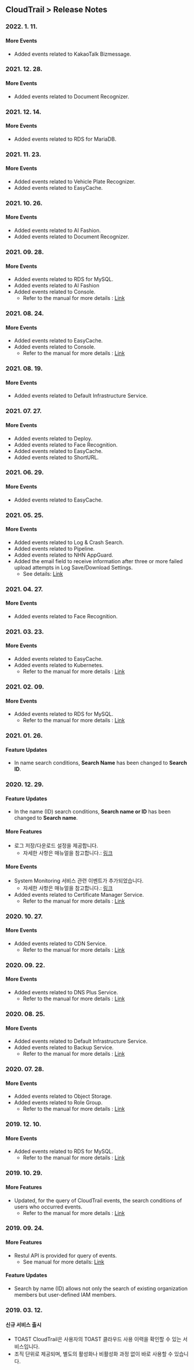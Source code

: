 
## CloudTrail > Release Notes

### 2022. 1. 11.
#### More Events
* Added events related to KakaoTalk Bizmessage.

### 2021. 12. 28.
#### More Events
* Added events related to Document Recognizer.

### 2021. 12. 14.
#### More Events
* Added events related to RDS for MariaDB.

### 2021. 11. 23.
#### More Events
* Added events related to Vehicle Plate Recognizer.
* Added events related to EasyCache.

### 2021. 10. 26.
#### More Events
* Added events related to AI Fashion.
* Added events related to Document Recognizer.

### 2021. 09. 28.
#### More Events
* Added events related to RDS for MySQL.
* Added events related to AI Fashion
* Added events related to Console.
  * Refer to the manual for more details : [Link](/CloudTrail/en/event-list/)

### 2021. 08. 24.
#### More Events
* Added events related to EasyCache.
* Added events related to Console.
  * Refer to the manual for more details : [Link](/CloudTrail/en/event-list/)

### 2021. 08. 19.
#### More Events
* Added events related to Default Infrastructure Service.

### 2021. 07. 27.
#### More Events
* Added events related to Deploy.
* Added events related to Face Recognition.
* Added events related to EasyCache.
* Added events related to ShortURL.

### 2021. 06. 29.
#### More Events
* Added events related to EasyCache.

### 2021. 05. 25.
#### More Events
* Added events related to Log & Crash Search.
* Added events related to Pipeline.
* Added events related to NHN AppGuard.
* Added the email field to receive information after three or more failed upload attempts in Log Save/Download Settings.
    * See details: [Link](/CloudTrail/en/console-guide/)

### 2021. 04. 27.
#### More Events
* Added events related to Face Recognition.

### 2021. 03. 23.
#### More Events
* Added events related to EasyCache.
* Added events related to Kubernetes.
  * Refer to the manual for more details : [Link](/CloudTrail/en/event-list/)

### 2021. 02. 09.
#### More Events
* Added events related to RDS for MySQL.
  * Refer to the manual for more details : [Link](/CloudTrail/en/event-list/)

### 2021. 01. 26.
#### Feature Updates
* In name search conditions, **Search Name** has been changed to **Search ID**.

### 2020. 12. 29.
#### Feature Updates
* In the name (ID) search conditions, **Search name or ID** has been changed to **Search name**.

#### More Features
* 로그 저장/다운로드 설정을 제공합니다.
    * 자세한 사항은 매뉴얼을 참고합니다.: [링크](/CloudTrail/en/console-guide/)
  
#### More Events
* System Monitoring 서비스 관련 이벤트가 추가되었습니다.
    * 자세한 사항은 매뉴얼을 참고합니다.: [링크](/CloudTrail/en/event-list/)
* Added events related to Certificate Manager Service.
    * Refer to the manual for more details : [Link](/CloudTrail/en/event-list/)

### 2020. 10. 27.
#### More Events
* Added events related to CDN Service.
    * Refer to the manual for more details : [Link](/CloudTrail/en/event-list/)

### 2020. 09. 22.
#### More Events
* Added events related to DNS Plus Service.
    * Refer to the manual for more details : [Link](/CloudTrail/en/event-list/)

### 2020. 08. 25.
#### More Events
* Added events related to Default Infrastructure Service.
* Added events related to Backup Service.
    * Refer to the manual for more details : [Link](/CloudTrail/en/event-list/)
    
### 2020. 07. 28.
#### More Events
* Added events related to Object Storage.  
* Added events related to Role Group.  
    * Refer to the manual for more details : [Link](/CloudTrail/en/event-list/)
 
### 2019. 12. 10.
#### More Events
* Added events related to RDS for MySQL.  
    * Refer to the manual for more details : [Link](/CloudTrail/en/event-list/)

### 2019. 10. 29.
#### More Features
* Updated, for the query of CloudTrail events, the search conditions of users who occurred events.
    * Refer to the manual for more details : [Link](/CloudTrail/en/api-guide/)

### 2019. 09. 24. 
#### More Features 
* Restul API is provided for query of events. 
    * See manual for more details: [Link](/CloudTrail/en/api-guide/)
    
#### Feature Updates
* Search by name (ID) allows not only the search of existing organization members but user-defined IAM members.

### 2019. 03. 12.
#### 신규 서비스 출시
* TOAST CloudTrail은 사용자의 TOAST 클라우드 사용 이력을 확인할 수 있는 서비스입니다.
* 조직 단위로 제공되며, 별도의 활성화나 비활성화 과정 없이 바로 사용할 수 있습니다.
